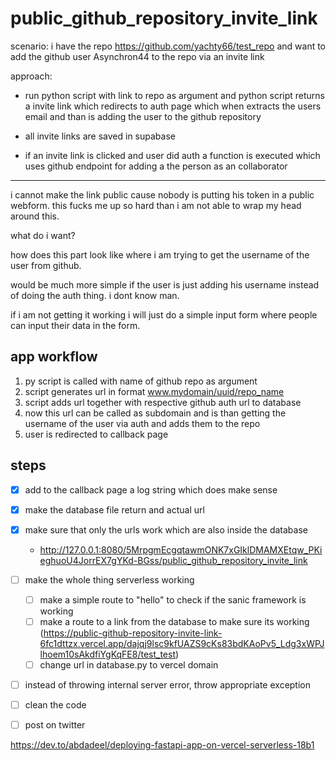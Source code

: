 # public_github_repository_invite_link

scenario: i have the repo https://github.com/yachty66/test_repo and want to add the github user Asynchron44 to the repo via an invite link

approach:

- run python script with link to repo as argument and python script returns a invite link which redirects to auth page which when extracts the users email and than is adding the user to the github repository 

- all invite links are saved in supabase 

- if an invite link is clicked and user did auth a function is executed which uses github endpoint for adding a the person as an collaborator 

---

i cannot make the link public cause nobody is putting his token in a public webform. this fucks me up so hard than i am not able to wrap my head around this. 

what do i want? 

how does this part look like where i am trying to get the username of the user from github. 

would be much more simple if the user is just adding his username instead of doing the auth thing. i dont know man. 

if i am not getting it working i will just do a simple input form where people can input their data in the form. 

## app workflow

1. py script is called with name of github repo as argument
2. script generates url in format www.mydomain/uuid/repo_name
3. script adds url together with respective github auth url to database
4. now this url can be called as subdomain and is than getting the username of the user via auth and adds them to the repo
5. user is redirected to callback page 

## steps

- [x] add to the callback page a log string which does make sense
- [x] make the database file return and actual url
- [x] make sure that only the urls work which are also inside the database
    - http://127.0.0.1:8080/5MrpgmEcgqtawmONK7xGIklDMAMXEtqw_PKieghuoU4JorrEX7gYKd-BGss/public_github_repository_invite_link
- [ ] make the whole thing serverless working
    - [ ] make a simple route to "hello" to check if the sanic framework is working
    - [ ] make a route to a link from the database to make sure its working (https://public-github-repository-invite-link-6fc1dttzx.vercel.app/dajqj9lsc9kfUAZS9cKs83bdKAoPv5_Ldg3xWPJlhoem10sAkdfiYgKqFE8/test_test)
    - [ ] change url in database.py to vercel domain
- [ ] instead of throwing internal server error, throw appropriate exception
- [ ] clean the code
- [ ] post on twitter 


https://dev.to/abdadeel/deploying-fastapi-app-on-vercel-serverless-18b1